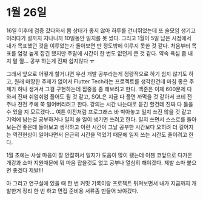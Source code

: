 1월 26일
=

16일 이후에 검증 갔다와서 몸 상태가 좋지 않아 하루를 건너뛰었는데 또 술모임 생기고 이러다가 설까지 지나니까 10일동안 일지를 못 썼다. 그리고 1월이 5일 남은 시점에서 내가 목표했던 것을 이루었는가 돌아보면 반 정도밖에 이루지 못한 것 같다. 처음부터 목표를 엄청 높게 잡긴 했지만 주말에 시간이 한 번도 없던게 큰 것 같다. 약속 욕심 좀 내지 말 껄... 공부 하는게 진짜 쉽지않다 ㅠ

그래서 앞으로 어떻게 할거냐면 우선 개발 공부라는게 정량적으로 하기 쉽지 않기도 하고, 원래 마땅한 주제가 없어서 Flutter Tech라는 프로젝트를 생각한건데 마침 좋은 주제가 하나 생겨서 그걸 구현하는데 집중을 좀 해보려고 한다. 백준은 이제 600문제 다 와서 진짜 쉬엄쉬엄 풀어도 될 것 같고, SQL은 지금 다 풀면 까먹을 것 같아서 코테 전 주나 전전 주에 쭉 밀어버리려고 한다. 강의는 시간 나는대로 듣긴 할건데 진짜 다 들을 수 있을 지 모르겠다... 여튼 이전처럼 프로그래스 바 박아놓고 일지 쓰진 않을 것 같고 기억에 남는걸 공부하거나 일지 쓸 일이 생기면 쓰려고 한다. 일지 쓰면서 스스로를 돌아보는건 좋은데 돌아보고 생각하고 이런 시간이 그날 공부한 시간보다 오히려 더 길어지는 역전현상이 일어나면서 은근히 시간을 먹었기 때문에 일지 쓰는 시간도 줄이려고 한다. 

1월 초에는 사실 마음이 잘 안잡혀서 일지가 도움이 많이 됐는데 이젠 코앞으로 다가온 개강과 소마 지원때문에 뭐 마음 잡을것도 없고 공부나 열심히 해야겠다. 제발 소마 붙으면 좋겠다 제발!!!

아 그리고 연구실에 있을 때 한 번 커밋 기록이랑 프로젝트 뒤져보면서 내가 지금까지 개발한거 정리 한 번 하고 면접 준비용 서류좀 만들어 놔야겠다.
